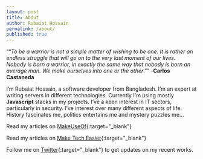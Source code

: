 ```yaml
---
layout: post
title: About
author: Rubaiat Hossain
permalink: /about/
published: true
---
```


““_To be a warrior is not a simple matter of wishing to be one. It is rather an endless struggle that will go on to the very last moment of our lives. Nobody is born a warrior, in exactly the same way that nobody is born an average man. We make ourselves into one or the other_.”” -**Carlos Castaneda**

I’m Rubaiat Hossain, a software developer from Bangladesh. I’m an expert at writing servers in different technologies. Currently I'm using mostly **Javascript** stacks in my projects. I’ve a keen interest in IT sectors, particularly in security. I’ve interest over many different aspects of life. History fascinates me, politics entertains me and mystery puzzles me…


Read my articles on [MakeUseOf](https://www.makeuseof.com/author/rubaiat-hossain/){:target="_blank"}

Read my articles on [Make Tech Easier](https://www.maketecheasier.com/author/rubaiat/){:target="_blank"}

Follow me on [Twitter](https://twitter.com/hereisrubaiat){:target="_blank"} to get updates on my recent works.
